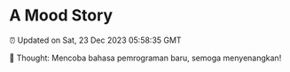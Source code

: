 # A Mood Story

⏰ Updated on Sat, 23 Dec 2023 05:58:35 GMT

💭 Thought: Mencoba bahasa pemrograman baru, semoga menyenangkan!


